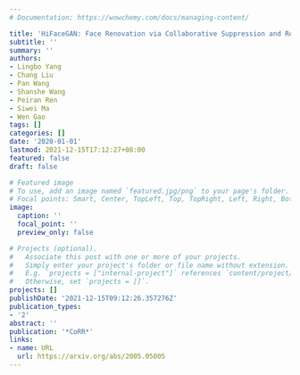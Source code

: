 ```yaml
---
# Documentation: https://wowchemy.com/docs/managing-content/

title: 'HiFaceGAN: Face Renovation via Collaborative Suppression and Replenishment'
subtitle: ''
summary: ''
authors:
- Lingbo Yang
- Chang Liu
- Pan Wang
- Shanshe Wang
- Peiran Ren
- Siwei Ma
- Wen Gao
tags: []
categories: []
date: '2020-01-01'
lastmod: 2021-12-15T17:12:27+08:00
featured: false
draft: false

# Featured image
# To use, add an image named `featured.jpg/png` to your page's folder.
# Focal points: Smart, Center, TopLeft, Top, TopRight, Left, Right, BottomLeft, Bottom, BottomRight.
image:
  caption: ''
  focal_point: ''
  preview_only: false

# Projects (optional).
#   Associate this post with one or more of your projects.
#   Simply enter your project's folder or file name without extension.
#   E.g. `projects = ["internal-project"]` references `content/project/deep-learning/index.md`.
#   Otherwise, set `projects = []`.
projects: []
publishDate: '2021-12-15T09:12:26.357276Z'
publication_types:
- '2'
abstract: ''
publication: '*CoRR*'
links:
- name: URL
  url: https://arxiv.org/abs/2005.05005
---
```

